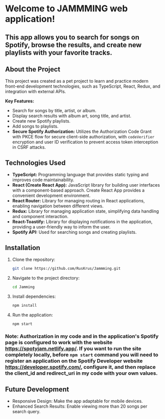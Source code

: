 # Welcome to JAMMMING web application! 
## This app allows you to search for songs on Spotify, browse the results, and create new playlists with your favorite tracks.

## About the Project

This project was created as a pet project to learn and practice modern front-end development technologies, such as TypeScript, React, Redux, and integration with external APIs.

**Key Features:**

* Search for songs by title, artist, or album.
* Display search results with album art, song title, and artist.
* Create new Spotify playlists.
* Add songs to playlists.
* **Secure Spotify Authorization:**  Utilizes the Authorization Code Grant with PKCE flow for secure client-side authorization, with `codeVerifier` encryption and user ID verification to prevent access token interception in CSRF attacks.

## Technologies Used

* **TypeScript:** Programming language that provides static typing and improves code maintainability.
* **React (Create React App):** JavaScript library for building user interfaces with a component-based approach. Create React App provides a convenient development environment.
* **React Router:** Library for managing routing in React applications, enabling navigation between different views.
* **Redux:**  Library for managing application state, simplifying data handling and component interaction.
* **React-Toastify:** Library for displaying notifications in the application, providing a user-friendly way to inform the user.
* **Spotify API:** Used for searching songs and creating playlists.

## Installation

1. Clone the repository:
   ```bash
   git clone https://github.com/RusKrus/Jammming.git
   ```
2. Navigate to the project directory:
   ```bash
   cd Jamming
   ```
3. Install dependencies:
   ```bash
   npm install
   ```
4. Run the application:
   ```bash
   npm start
   ```
### Note: Authorization in my code and in the application's Spotify page is configured to work with the website https://spotyjam.netlify.app/. If you want to run the site completely locally, before `npm start` command you will need to register an application on the Spotify Developer website https://developer.spotify.com/, configure it, and then replace the client_id and redirect_uri in my code with your own values. 

## Future Development
* Responsive Design: Make the app adaptable for mobile devices.
* Enhanced Search Results: Enable viewing more than 20 songs per search query.
